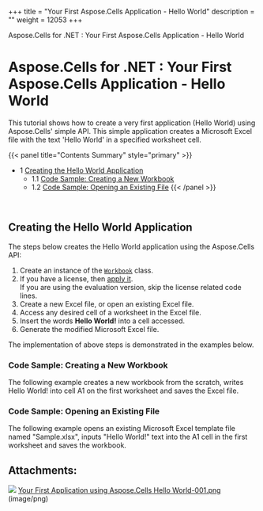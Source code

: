 +++
title = "Your First Aspose.Cells Application - Hello World" 
description = "" 
weight = 12053 
+++

Aspose.Cells for .NET : Your First Aspose.Cells Application - Hello World  

# Aspose.Cells for .NET : Your First Aspose.Cells Application - Hello World


This tutorial shows how to create a very first application (Hello World) using Aspose.Cells' simple API. This simple application creates a Microsoft Excel file with the text 'Hello World' in a specified worksheet cell.

{{< panel title="Contents Summary" style="primary" >}}
*   1 [Creating the Hello World Application](#YourFirstAspose.CellsApplication-HelloWorld-CreatingtheHelloWorldApplication)
    *   1.1 [Code Sample: Creating a New Workbook](#YourFirstAspose.CellsApplication-HelloWorld-CodeSample:CreatingaNewWorkbook)
    *   1.2 [Code Sample: Opening an Existing File](#YourFirstAspose.CellsApplication-HelloWorld-CodeSample:OpeninganExistingFile)
{{< /panel >}}
 

 

## Creating the Hello World Application

The steps below creates the Hello World application using the Aspose.Cells API:

1.  Create an instance of the [`Workbook`](/pages/createpage.action?spaceKey=cellsnet&title=Aspose.Cells.Workbook+Class&linkCreation=true&fromPageId=5018387) class.
2.  If you have a license, then [apply it](https://docs2.aspose.com/cells/net/gettingstarted/licensing).  
    If you are using the evaluation version, skip the license related code lines.
3.  Create a new Excel file, or open an existing Excel file.
4.  Access any desired cell of a worksheet in the Excel file.
5.  Insert the words **Hello World!** into a cell accessed.
6.  Generate the modified Microsoft Excel file.

The implementation of above steps is demonstrated in the examples below.

### Code Sample: Creating a New Workbook

The following example creates a new workbook from the scratch, writes Hello World! into cell A1 on the first worksheet and saves the Excel file.

### Code Sample: Opening an Existing File

The following example opens an existing Microsoft Excel template file named "Sample.xlsx", inputs "Hello World!" text into the A1 cell in the first worksheet and saves the workbook.

## Attachments:

![](https://docs2.aspose.com/cells/net/images/icons/bullet_blue.gif) [Your First Application using Aspose.Cells Hello World-001.png](https://docs2.aspose.com/cells/net/attachments/5018387/5114598.png) (image/png)  

